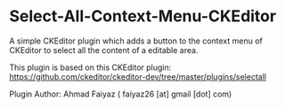 # Select-All-Context-Menu-CKEditor
A simple CKEditor plugin which adds a button to the context menu of CKEditor to select all the content of a editable area.

This plugin is based on this CKEditor plugin: https://github.com/ckeditor/ckeditor-dev/tree/master/plugins/selectall

Plugin Author: Ahmad Faiyaz ( faiyaz26 [at] gmail [dot] com)
